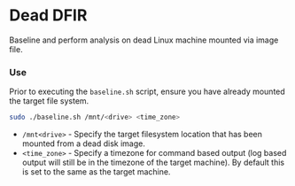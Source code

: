 # Dead DFIR
Baseline and perform analysis on dead Linux machine mounted via image file.

### Use
Prior to executing the `baseline.sh` script, ensure you have already mounted the target file system. 

```bash
sudo ./baseline.sh /mnt/<drive> <time_zone>
```

- `/mnt<drive>` - Specify the target filesystem location that has been mounted from a dead disk image.
- `<time_zone>` - Specify a timezone for command based output (log based output will still be in the timezone of the target machine). By default this is set to the same as the target machine.

